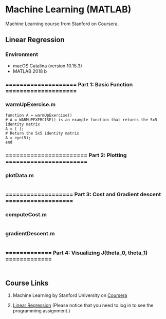 # Machine Learning (MATLAB)

Machine Learning course from Stanford on Coursera.

## Linear Regression 

### Environment
- macOS Catalina (version 10.15.3)
- MATLAB 2018 b

### ==================== Part 1: Basic Function ====================
### warmUpExercise.m

```
function A = warmUpExercise()
# A = WARMUPEXERCISE() is an example function that returns the 5x5 identity matrix
A = [ ];
# Return the 5x5 identity matrix 
A = eye(5);
end
```

### ======================= Part 2: Plotting =======================
### plotData.m

```

```

### =================== Part 3: Cost and Gradient descent ===================
### computeCost.m
```

```

### gradientDescent.m
```

```

### ============= Part 4: Visualizing J(theta_0, theta_1) =============
###

```

```



## Course Links

1) Machine Learning by Stanford University on [Coursera](https://www.coursera.org/learn/machine-learning)

2) [Linear Regression](https://www.coursera.org/learn/machine-learning/programming/8f3qT/linear-regression) 
(Please notice that you need to log in to see the programming assignment.)